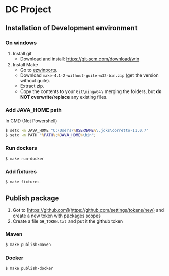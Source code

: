 # DC Project

## Installation of Development environment
### On windows
1. Install git 
    - Download and install: https://git-scm.com/download/win
2. Install Make
    - Go to [ezwinports](https://sourceforge.net/projects/ezwinports/files/).
    - Download `make-4.1-2-without-guile-w32-bin.zip` (get the version without guile).
    - Extract zip.
    - Copy the contents to your `Git\mingw64\` merging the folders, but **do NOT overwrite/replace** any existing files.

### Add JAVA_HOME path
In CMD (Not Powershell)
```cmd
$ setx -m JAVA_HOME "C:\Users\%USERNAME%\.jdks\corretto-11.0.7"
$ setx -m PATH "%PATH%;%JAVA_HOME%\bin";
```

### Run dockers
```bash
$ make run-docker
```

### Add fixtures
```bash
$ make fixtures
```

## Publish package
1. Got to [https://github.com](https://github.com/settings/tokens/new) and create a new token with packages scopes
2. Create a file `GH_TOKEN.txt` and put it the github token

### Maven
```bash
$ make publish-maven
```
### Docker

```bash
$ make publish-docker
```